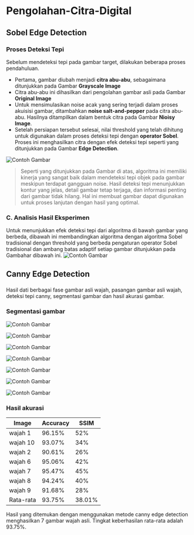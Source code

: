 # Pengolahan-Citra-Digital

## Sobel Edge Detection
### Proses Deteksi Tepi
Sebelum mendeteksi tepi pada gambar target, dilakukan beberapa proses pendahuluan.

- Pertama, gambar diubah menjadi **citra abu-abu**, sebagaimana ditunjukkan pada Gambar **Grayscale Image**
- Citra abu-abu ini dihasilkan dari pengolahan gambar asli pada Gambar **Original Image**
- Untuk mensimulasikan noise acak yang sering terjadi dalam proses akuisisi gambar, ditambahkan **noise salt-and-pepper** pada citra abu-abu. Hasilnya ditampilkan dalam bentuk citra pada Gambar **Nioisy Image**.
- Setelah persiapan tersebut selesai, nilai threshold yang telah dihitung untuk digunakan dalam proses deteksi tepi dengan **operator Sobel**. Proses ini menghasilkan citra dengan efek deteksi tepi seperti yang ditunjukkan pada Gambar **Edge Detection**.
  
![Contoh Gambar](hasil/Edge_Detection_Process.jpg "Ini adalah contoh gambar")

> Seperti yang ditunjukkan pada Gambar di atas, algoritma ini memiliki kinerja yang sangat baik dalam mendeteksi tepi objek pada gambar meskipun terdapat gangguan noise. Hasil deteksi tepi menunjukkan kontur yang jelas, detail gambar tetap terjaga, dan informasi penting dari gambar tidak hilang. Hal ini membuat gambar dapat digunakan untuk proses lanjutan dengan hasil yang optimal.

### C. Analisis Hasil Eksperimen
Untuk menunjukkan efek deteksi tepi dari algoritma di bawah gambar yang berbeda, dibawah ini membandingkan algoritma dengan algoritma Sobel tradisional dengan threshold yang berbeda pengaturan operator Sobel tradisional dan ambang batas adaptif setiap gambar ditunjukkan pada Gambahar dibawah ini.
![Contoh Gambar](hasil/Edge_Detection_Different_Threshold.jpg "Ini adalah contoh gambar")

## Canny Edge Detection
###
Hasil dati berbagai fase gambar asli wajah, pasangan gambar asli wajah, deteksi tepi canny, segmentasi gambar dan hasil akurasi gambar.

### Segmentasi gambar

![Contoh Gambar](hasil/wajah1.png "Ini adalah contoh gambar")

![Contoh Gambar](hasil/wajah10.png "Ini adalah contoh gambar")

![Contoh Gambar](hasil/wajah2.png "Ini adalah contoh gambar")

![Contoh Gambar](hasil/wajah6.png "Ini adalah contoh gambar")

![Contoh Gambar](hasil/wajah7.png "Ini adalah contoh gambar")

![Contoh Gambar](hasil/wajah8.png "Ini adalah contoh gambar")

![Contoh Gambar](hasil/wajah9.png "Ini adalah contoh gambar")

### Hasil akurasi

| Image     | Accuracy | SSIM   |
|-----------|----------|--------|
| wajah 1   | 96.15%   | 52%    |
| wajah 10  | 93.07%   | 34%    |
| wajah 2   | 90.61%   | 26%    |
| wajah 6   | 95.06%   | 42%    |
| wajah 7   | 95.47%   | 45%    |
| wajah 8   | 94.24%   | 40%    |
| wajah 9   | 91.68%   | 28%    |
| Rata-rata | 93.75%   | 38.01% |

Hasil yang ditemukan dengan menggunakan metode canny edge detection menghasilkan 7 gambar wajah asli. Tingkat keberhasilan rata-rata adalah 93.75%.
